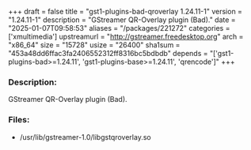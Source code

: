 +++
draft = false
title = "gst1-plugins-bad-qroverlay 1.24.11-1"
version = "1.24.11-1"
description = "GStreamer QR-Overlay plugin (Bad)."
date = "2025-01-07T09:58:53"
aliases = "/packages/221272"
categories = ['xmultimedia']
upstreamurl = "http://gstreamer.freedesktop.org"
arch = "x86_64"
size = "15728"
usize = "26400"
sha1sum = "453a48dd6ffac3fa2406552312ff8316bc5bdbdb"
depends = "['gst1-plugins-bad>=1.24.11', 'gst1-plugins-base>=1.24.11', 'qrencode']"
+++
### Description: 
GStreamer QR-Overlay plugin (Bad).

### Files: 
* /usr/lib/gstreamer-1.0/libgstqroverlay.so
